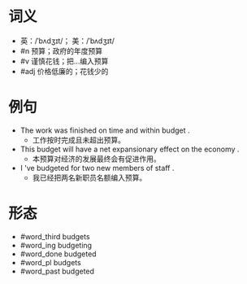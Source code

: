 # 词义
- 英：/ˈbʌdʒɪt/； 美：/ˈbʌdʒɪt/
- #n 预算；政府的年度预算
- #v 谨慎花钱；把…编入预算
- #adj 价格低廉的；花钱少的
# 例句
- The work was finished on time and within budget .
	- 工作按时完成且未超出预算。
- This budget will have a net expansionary effect on the economy .
	- 本预算对经济的发展最终会有促进作用。
- I 've budgeted for two new members of staff .
	- 我已经把两名新职员名额编入预算。
# 形态
- #word_third budgets
- #word_ing budgeting
- #word_done budgeted
- #word_pl budgets
- #word_past budgeted
